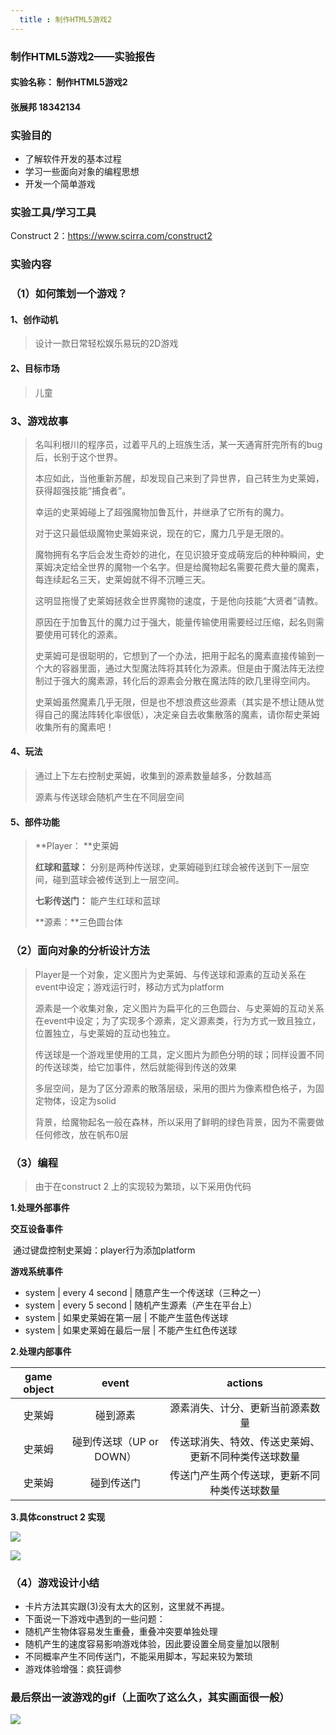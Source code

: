 ```yaml
---
  title : 制作HTML5游戏2 
---
```


### 制作HTML5游戏2——实验报告

#### 实验名称： 制作HTML5游戏2
#### 张展邦 18342134

### 实验目的

- 了解软件开发的基本过程
- 学习一些面向对象的编程思想
- 开发一个简单游戏



### 实验工具/学习工具

Construct 2：https://www.scirra.com/construct2



### 实验内容

### （1）如何策划一个游戏？

#### 1、创作动机

> 设计一款日常轻松娱乐易玩的2D游戏

#### 2、目标市场

> 儿童

### 3、游戏故事

> 名叫利根川的程序员，过着平凡的上班族生活，某一天通宵肝完所有的bug后，长别于这个世界。
>
> 本应如此，当他重新苏醒，却发现自己来到了异世界，自己转生为史莱姆，获得超强技能“捕食者”。
>
> 幸运的史莱姆碰上了超强魔物加鲁瓦什，并继承了它所有的魔力。
>
> 对于这只最低级魔物史莱姆来说，现在的它，魔力几乎是无限的。
>
> 魔物拥有名字后会发生奇妙的进化，在见识狼牙变成萌宠后的种种瞬间，史莱姆决定给全世界的魔物一个名字。但是给魔物起名需要花费大量的魔素，每连续起名三天，史莱姆就不得不沉睡三天。
>
> 这明显拖慢了史莱姆拯救全世界魔物的速度，于是他向技能“大贤者”请教。
>
> 原因在于加鲁瓦什的魔力过于强大，能量传输使用需要经过压缩，起名则需要使用可转化的源素。
>
> 史莱姆可是很聪明的，它想到了一个办法，把用于起名的魔素直接传输到一个大的容器里面，通过大型魔法阵将其转化为源素。但是由于魔法阵无法控制过于强大的魔素源，转化后的源素会分散在魔法阵的欧几里得空间内。
>
> 史莱姆虽然魔素几乎无限，但是也不想浪费这些源素（其实是不想让随从觉得自己的魔法阵转化率很低），决定亲自去收集散落的魔素，请你帮史莱姆收集所有的魔素吧！

#### 4、玩法

> 通过上下左右控制史莱姆，收集到的源素数量越多，分数越高
>
> 源素与传送球会随机产生在不同层空间

#### 5、部件功能

> **Player： **史莱姆
>
> **红球和蓝球：** 分别是两种传送球，史莱姆碰到红球会被传送到下一层空间，碰到蓝球会被传送到上一层空间。
>
> **七彩传送门：** 能产生红球和蓝球
>
> **源素：**三色圆台体



### （2）面向对象的分析设计方法

> Player是一个对象，定义图片为史莱姆、与传送球和源素的互动关系在event中设定；游戏运行时，移动方式为platform
>
> 源素是一个收集对象，定义图片为扁平化的三色圆台、与史莱姆的互动关系在event中设定；为了实现多个源素，定义源素类，行为方式一致且独立，位置独立，与史莱姆的互动也独立。
>
> 传送球是一个游戏里使用的工具，定义图片为颜色分明的球；同样设置不同的传送球类，给它加事件，然后就能得到传送的效果
>
> 多层空间，是为了区分源素的散落层级，采用的图片为像素橙色格子，为固定物体，设定为solid
>
> 背景，给魔物起名一般在森林，所以采用了鲜明的绿色背景，因为不需要做任何修改，放在帆布0层



### （3）编程 

> 由于在construct 2 上的实现较为繁琐，以下采用伪代码

**1.处理外部事件**

**交互设备事件**

​	通过键盘控制史莱姆：player行为添加platform

**游戏系统事件**

- system | every 4 second | 随意产生一个传送球（三种之一）
- system | every 5 second | 随机产生源素（产生在平台上）
- system | 如果史莱姆在第一层 | 不能产生蓝色传送球
- system | 如果史莱姆在最后一层 | 不能产生红色传送球

**2.处理内部事件**

| game object |          event           |                       actions                        |
| :---------: | :----------------------: | :--------------------------------------------------: |
|   史莱姆    |         碰到源素         |           源素消失、计分、更新当前源素数量           |
|   史莱姆    | 碰到传送球（UP or DOWN） | 传送球消失、特效、传送史莱姆、更新不同种类传送球数量 |
|   史莱姆    |        碰到传送门        |     传送门产生两个传送球，更新不同种类传送球数量     |

**3.具体construct 2 实现**

![](https://github.com/zhangzhanbang/homework/raw/gh-pages/images/lab2-2/event1.png)

![](https://github.com/zhangzhanbang/homework/raw/gh-pages/images/lab2-2/event2.png)

### （4）游戏设计小结

- 卡片方法其实跟(3)没有太大的区别，这里就不再提。
- 下面说一下游戏中遇到的一些问题：
- 随机产生物体容易发生重叠，重叠冲突要单独处理
- 随机产生的速度容易影响游戏体验，因此要设置全局变量加以限制
- 不同概率产生不同传送门，不能采用脚本，写起来较为繁琐
- 游戏体验增强：疯狂调参



### 最后祭出一波游戏的gif（上面吹了这么久，其实画面很一般）

![](https://github.com/zhangzhanbang/homework/raw/gh-pages/images/lab2-2/platform_game.gif)

